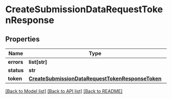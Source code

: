 # CreateSubmissionDataRequestTokenResponse

## Properties
Name | Type | Description | Notes
------------ | ------------- | ------------- | -------------
**errors** | **list[str]** |  | [optional] 
**status** | **str** |  | [optional] 
**token** | [**CreateSubmissionDataRequestTokenResponseToken**](CreateSubmissionDataRequestTokenResponseToken.md) |  | [optional] 

[[Back to Model list]](../README.md#documentation-for-models) [[Back to API list]](../README.md#documentation-for-api-endpoints) [[Back to README]](../README.md)


